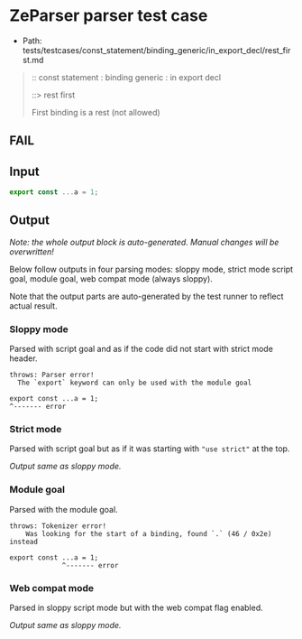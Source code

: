 # ZeParser parser test case

- Path: tests/testcases/const_statement/binding_generic/in_export_decl/rest_first.md

> :: const statement : binding generic : in export decl
>
> ::> rest first
>
> First binding is a rest (not allowed)
>
> 

## FAIL

## Input

`````js
export const ...a = 1;
`````

## Output

_Note: the whole output block is auto-generated. Manual changes will be overwritten!_

Below follow outputs in four parsing modes: sloppy mode, strict mode script goal, module goal, web compat mode (always sloppy).

Note that the output parts are auto-generated by the test runner to reflect actual result.

### Sloppy mode

Parsed with script goal and as if the code did not start with strict mode header.

`````
throws: Parser error!
  The `export` keyword can only be used with the module goal

export const ...a = 1;
^------- error
`````

### Strict mode

Parsed with script goal but as if it was starting with `"use strict"` at the top.

_Output same as sloppy mode._

### Module goal

Parsed with the module goal.

`````
throws: Tokenizer error!
    Was looking for the start of a binding, found `.` (46 / 0x2e) instead

export const ...a = 1;
             ^------- error
`````


### Web compat mode

Parsed in sloppy script mode but with the web compat flag enabled.

_Output same as sloppy mode._
